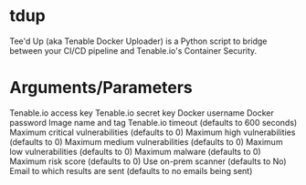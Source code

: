 # tdup
Tee'd Up (aka Tenable Docker Uploader) is a Python script to bridge between your CI/CD pipeline and Tenable.io's Container Security. 


# Arguments/Parameters
Tenable.io access key
Tenable.io secret key
Docker username
Docker password
Image name and tag
Tenable.io timeout (defaults to 600 seconds)
Maximum critical vulnerabilities (defaults to 0)
Maximum high vulnerabilities (defaults to 0)
Maximum medium vulnerabilities (defaults to 0)
Maximum low vulnerabilities (defaults to 0)
Maximum malware (defaults to 0)
Maximum risk score (defaults to 0)
Use on-prem scanner (defaults to No)
Email to which results are sent (defaults to no emails being sent)

